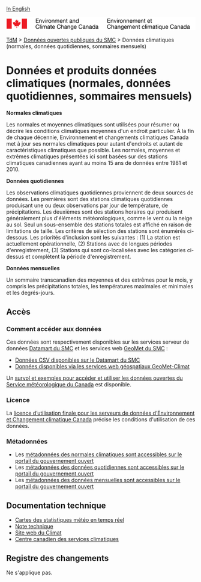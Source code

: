 [In English](readme_climateobs_en.md)

![ECCC logo](../../img_eccc-logo.png)

[TdM](../../readme_fr.md) > [Données ouvertes publiques du SMC](../readme_fr.md) > Données climatiques (normales, données quotidiennes, sommaires mensuels)

# Données et produits données climatiques (normales, données quotidiennes, sommaires mensuels)

__Normales climatiques__

Les normales et moyennes climatiques sont utilisées pour résumer ou décrire les conditions climatiques moyennes d'un endroit particulier. À la fin de chaque décennie, Environnement et changements climatiques Canada met à jour ses normales climatiques pour autant d'endroits et autant de caractéristiques climatiques que possible. Les normales, moyennes et extrêmes climatiques présentées ici sont basées sur des stations climatiques canadiennes ayant au moins 15 ans de données entre 1981 et 2010.

__Données quotidiennes__

Les observations climatiques quotidiennes proviennent de deux sources de données. Les premières sont des stations climatiques quotidiennes produisant une ou deux observations par jour de température, de précipitations. Les deuxièmes sont des stations horaires qui produisent généralement plus d'éléments météorologiques, comme le vent ou la neige au sol. Seul un sous-ensemble des stations totales est affiché en raison de limitations de taille. Les critères de sélection des stations sont énumérés ci-dessous. Les priorités d'inclusion sont les suivantes : (1) La station est actuellement opérationnelle, (2) Stations avec de longues périodes d'enregistrement, (3) Stations qui sont co-localisées avec les catégories ci-dessus et complètent la période d'enregistrement.

__Données mensuelles__

Un sommaire transcanadien des moyennes et des extrêmes pour le mois, y compris les précipitations totales, les températures maximales et minimales et les degrés-jours.

## Accès

### Comment accéder aux données

Ces données sont respectivement disponibles sur les services serveur de données [Datamart du SMC](../../msc-datamart/readme_fr.md) et les services web [GeoMet du SMC](../../msc-geomet/readme_fr.md) :

* [Données CSV disponibles sur le Datamart du SMC](readme_climateobs-datamart_fr.md) 
* [Données disponibles via les services web géospatiaux GeoMet-Climat](../../msc-geomet/readme_fr.md)

Un [survol et exemples pour accéder et utiliser les données ouvertes du Service météorologique du Canada](../../usage/readme_fr.md) est disponible.

### Licence

La [licence d’utilisation finale pour les serveurs de données d’Environnement et Changement climatique Canada](../../licence/readme_fr.md) précise les conditions d'utilisation de ces données.

### Métadonnées

* Les [métadonnées des normales climatiques sont accessibles sur le portail du gouvernement ouvert](https://ouvert.canada.ca/data/fr/dataset/746f9469-ab78-5dcc-b165-4b51e8ab8652)
* Les [métadonnées des données quotidiennes  sont accessibles sur le portail du gouvernement ouvert](https://ouvert.canada.ca/data/fr/dataset/5f963c2d-d4ed-5a79-8a31-c9c582ca5098)
* Les [métadonnées des données mensuelles sont accessibles sur le portail du gouvernement ouvert](https://ouvert.canada.ca/data/fr/dataset/b24efb37-11b6-5d03-ab19-5759f83db546)

## Documentation technique

* [Cartes des statistiques météo en temps réel](https://collaboration.cmc.ec.gc.ca/cmc/wtoftpa/www/)
* [Note technique](https://collaboration.cmc.ec.gc.ca/cmc/cmos/public_doc/msc-data/obs_station/SWOB-ML_Product_User_Guide_v8.2_f.pdf)
* [Site web du Climat](http://climat.meteo.gc.ca/historical_data/search_historic_data_f.html)
* [Centre canadien des services climatiques](https://www.canada.ca/fr/environnement-changement-climatique/services/changements-climatiques/centre-canadien-services-climatiques.html)

## Registre des changements 

Ne s'applique pas.


